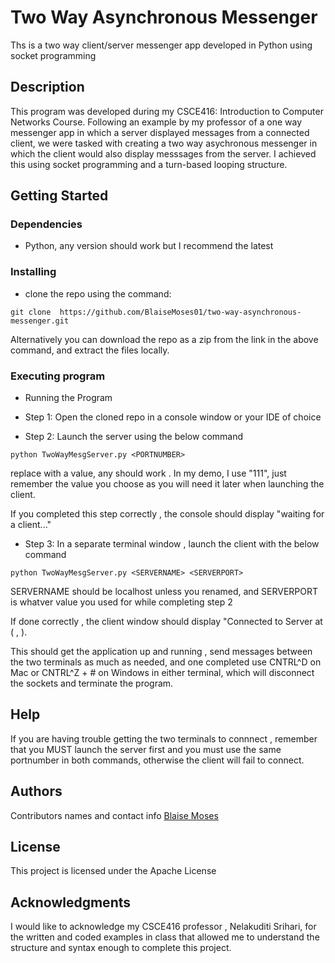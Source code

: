 # Two Way Asynchronous Messenger

Ths is a two way client/server messenger app developed in Python using socket programming

## Description

This program was developed during my CSCE416: Introduction to Computer Networks Course. Following an example by my professor of a one way messenger app in which a server displayed messages from a connected client, we were tasked with creating a two way asychronous messenger in which the client would also display messsages from the server. I achieved this using socket programming and a turn-based looping structure.

## Getting Started

### Dependencies
* Python, any version should work but I recommend the latest

### Installing

* clone the repo using the command: 
```
git clone  https://github.com/BlaiseMoses01/two-way-asynchronous-messenger.git
```
Alternatively you can download the repo as a zip from the link in the above command, and extract the files locally.

### Executing program

* Running the Program

* Step 1: Open the cloned repo in a console window or your IDE of choice

* Step 2: Launch the server using the below command 
```
python TwoWayMesgServer.py <PORTNUMBER>
```
replace <PORTNUMBER> with a value, any should work . In my demo, I use "111", just remember the value you choose as you will need it later when launching the client. 

If you completed this step correctly , the console should display "waiting for a client..."

* Step 3: In a separate terminal window , launch the client with the below command

```
python TwoWayMesgServer.py <SERVERNAME> <SERVERPORT>
```
SERVERNAME should be localhost unless you renamed, and SERVERPORT is whatver value you used for <PORTNUMBER> while completing step 2

If done correctly , the client window should display "Connected to Server at ( <SERVERNAME>, <SERVERPORT>).

This should get the application up and running , send messages between the two terminals as much as needed, and one completed use CNTRL^D on Mac or CNTRL^Z + # on Windows in either terminal, which will disconnect the sockets and terminate the program.

## Help
If you are having trouble getting the two terminals to connnect , remember that you MUST launch the server first and you must use the same portnumber in both commands, otherwise the client will fail to connect.
## Authors

Contributors names and contact info
[Blaise Moses](blaisemoses2001@gmail.com)

## License
This project is licensed under the Apache License

## Acknowledgments
I would like to acknowledge my CSCE416 professor , Nelakuditi Srihari, for the written and coded examples in class that allowed me to understand the structure and syntax enough to complete this project.
